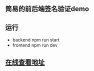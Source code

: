 ## 简易的前后端签名验证demo

## 运行 
- backend  npm run start
- frontend npm run dev

## [在线查看地址](http://secretclubscn.com/sign-validator)
